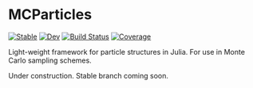 # MCParticles

[![Stable](https://img.shields.io/badge/docs-stable-blue.svg)](https://bonStats.github.io/MCParticles.jl/stable)
[![Dev](https://img.shields.io/badge/docs-dev-blue.svg)](https://bonStats.github.io/MCParticles.jl/dev)
[![Build Status](https://travis-ci.com/bonStats/MCParticles.jl.svg?branch=master)](https://travis-ci.com/bonStats/MCParticles.jl)
[![Coverage](https://codecov.io/gh/bonStats/MCParticles.jl/branch/master/graph/badge.svg)](https://codecov.io/gh/bonStats/MCParticles.jl)

Light-weight framework for particle structures in Julia. For use in Monte Carlo sampling schemes. 

Under construction. Stable branch coming soon.
